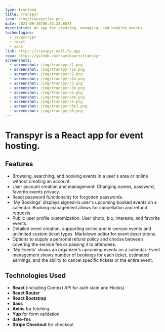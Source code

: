 ```yaml
---
type: frontend
title: Transpyr
icon: /img/transpyrfav.png
date: 2021-09-26T06:53:32.657Z
description: An app for creating, managing, and booking events.
technologies:
  - javascript
  - react
  - sass
link: https://transpyr.netlify.app
repo: https://github.com/swelbourn/transpyr
screenshots:
  - screenshot: /img/transpyr/1.png
  - screenshot: /img/transpyr/1m.png
  - screenshot: /img/transpyr/2.png
  - screenshot: /img/transpyr/2m.png
  - screenshot: /img/transpyr/3.png
  - screenshot: /img/transpyr/3m.png
  - screenshot: /img/transpyr/4.png
  - screenshot: /img/transpyr/4m.png
  - screenshot: /img/transpyr/5.png
  - screenshot: /img/transpyr/5m1.png
  - screenshot: /img/transpyr/6.png
---
```


# **Transpyr is a React app for event hosting.**

## Features

- Browsing, searching, and booking events in a user's area or online without creating an account.
- User account creation and management: Changing names, password, favorite events privacy.
- Reset password functionality for forgotten passwords.
- 'My Bookings' displays signed-in user's upcoming booked events on a calendar. Booking management allows for cancellation and refund requests.
- Public user profile customization: User photo, bio, interests, and favorite events.
- Detailed event creation, supporting online and in-person events and unlimited custom ticket types. Markdown editor for event descriptions.
- Options to supply a personal refund policy and choose between covering the service fee or passing it to attendees.
- 'My Events' shows an organizer's upcoming events on a calendar. Event management shows number of bookings for each ticket, estimated earnings, and the ability to cancel specific tickets or the entire event.

## Technologies Used

- **React** (including Context API for auth state and Hooks)
- **React Router**
- **React Bootstrap**
- **Sass**
- **Axios** for fetching
- **Yup** for form validation
- **date-fns**
- **Stripe Checkout** for checkout
